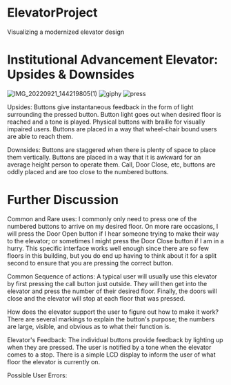 # ElevatorProject
Visualizing a modernized elevator design

# Institutional Advancement Elevator: Upsides & Downsides
![IMG_20220921_144219805(1)](https://user-images.githubusercontent.com/114094237/191599398-53dcbf02-e27b-42d5-8fcb-c0b49176aba6.png) ![giphy](https://user-images.githubusercontent.com/114094237/191566506-575f2bcb-9c45-4d1e-8f06-9e96c4c856bb.gif) ![press](https://user-images.githubusercontent.com/114094237/191567374-df3098d2-b217-476f-94a1-598e12b4d940.gif)

Upsides: Buttons give instantaneous feedback in the form of light surrounding the pressed button. Button light goes out when desired floor is reached and a tone is played. Physical buttons with braille for visually impaired users. Buttons are placed in a way that wheel-chair bound users are able to reach them.

Downsides: Buttons are staggered when there is plenty of space to place them vertically. Buttons are placed in a way that it is awkward for an average height person to operate them. Call, Door Close, etc, buttons are oddly placed and are too close to the numbered buttons.

# Further Discussion
Common and Rare uses: I commonly only need to press one of the numbered buttons to arrive on my desired floor. On more rare occasions, I will press the Door Open button if I hear someone trying to make their way to the elevator; or sometimes I might press the Door Close button if I am in a hurry. This specific interface works well enough since there are so few floors in this building, but you do end up having to think about it for a split second to ensure that you are pressing the correct button.

Common Sequence of actions: A typical user will usually use this elevator by first pressing the call button just outside. They will then get into the elevator and press the number of their desired floor. Finally, the doors will close and the elevator will stop at each floor that was pressed.

How does the elevator support the user to figure out how to make it work? There are several markings to explain the button's purpose; the numbers are large, visible, and obvious as to what their function is.

Elevator's Feedback: The individual buttons provide feedback by lighting up when they are pressed. The user is notified by a tone when the elevator comes to a stop. There is a simple LCD display to inform the user of what floor the elevator is currently on.

Possible User Errors:
